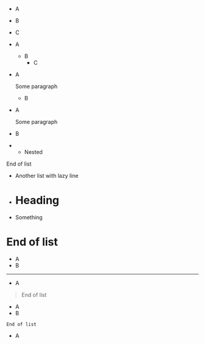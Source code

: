 - A
- B
- C


- A
  - B
    - C

- A

  Some paragraph
  - B

- A

  Some paragraph

- B

- - Nested

End of list

- Another list
with lazy line

- # Heading
- Something
# End of list

- A
- B
---
- A
> End of list
- A
- B
```
End of list
```
- A